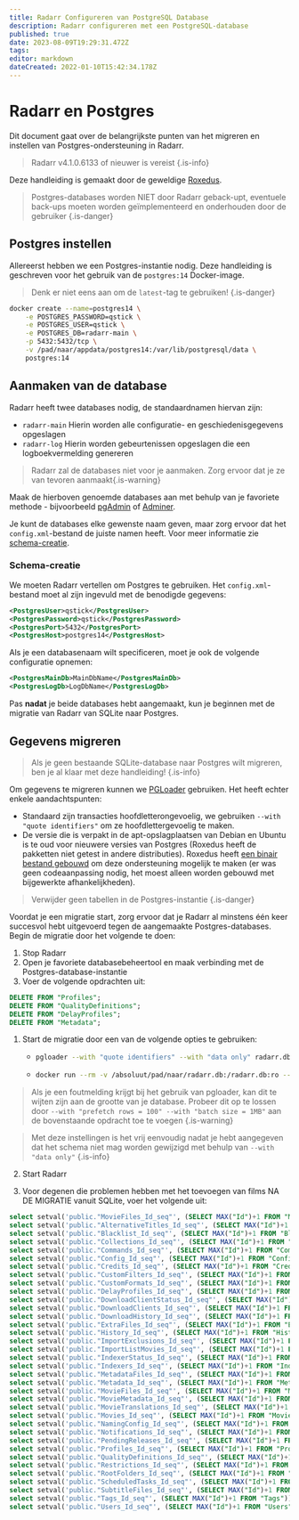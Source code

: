```yaml
---
title: Radarr Configureren van PostgreSQL Database
description: Radarr configureren met een PostgreSQL-database
published: true
date: 2023-08-09T19:29:31.472Z
tags: 
editor: markdown
dateCreated: 2022-01-10T15:42:34.178Z
---
```


# Radarr en Postgres

Dit document gaat over de belangrijkste punten van het migreren en instellen van Postgres-ondersteuning in Radarr.

> Radarr v4.1.0.6133 of nieuwer is vereist
{.is-info}

Deze handleiding is gemaakt door de geweldige [Roxedus](https://github.com/Roxedus).

> Postgres-databases worden NIET door Radarr geback-upt, eventuele back-ups moeten worden geïmplementeerd en onderhouden door de gebruiker
{.is-danger}

## Postgres instellen

Allereerst hebben we een Postgres-instantie nodig. Deze handleiding is geschreven voor het gebruik van de `postgres:14` Docker-image.

> Denk er niet eens aan om de `latest`-tag te gebruiken! {.is-danger}

```bash
docker create --name=postgres14 \
    -e POSTGRES_PASSWORD=qstick \
    -e POSTGRES_USER=qstick \
    -e POSTGRES_DB=radarr-main \
    -p 5432:5432/tcp \
    -v /pad/naar/appdata/postgres14:/var/lib/postgresql/data \
    postgres:14
```

## Aanmaken van de database

Radarr heeft twee databases nodig, de standaardnamen hiervan zijn:

- `radarr-main`   Hierin worden alle configuratie- en geschiedenisgegevens opgeslagen
- `radarr-log`    Hierin worden gebeurtenissen opgeslagen die een logboekvermelding genereren

> Radarr zal de databases niet voor je aanmaken. Zorg ervoor dat je ze van tevoren aanmaakt{.is-warning}

Maak de hierboven genoemde databases aan met behulp van je favoriete methode - bijvoorbeeld [pgAdmin](https://www.pgadmin.org/) of [Adminer](https://www.adminer.org/).

Je kunt de databases elke gewenste naam geven, maar zorg ervoor dat het `config.xml`-bestand de juiste namen heeft. Voor meer informatie zie [schema-creatie](/radarr/postgres-setup#schema-creatie).

### Schema-creatie

We moeten Radarr vertellen om Postgres te gebruiken. Het `config.xml`-bestand moet al zijn ingevuld met de benodigde gegevens:

```xml
<PostgresUser>qstick</PostgresUser>
<PostgresPassword>qstick</PostgresPassword>
<PostgresPort>5432</PostgresPort>
<PostgresHost>postgres14</PostgresHost>
```

Als je een databasenaam wilt specificeren, moet je ook de volgende configuratie opnemen:

```xml
<PostgresMainDb>MainDbName</PostgresMainDb>
<PostgresLogDb>LogDbName</PostgresLogDb>
```

Pas **nadat** je beide databases hebt aangemaakt, kun je beginnen met de migratie van Radarr van SQLite naar Postgres.

## Gegevens migreren

> Als je geen bestaande SQLite-database naar Postgres wilt migreren, ben je al klaar met deze handleiding! {.is-info}

Om gegevens te migreren kunnen we [PGLoader](https://github.com/dimitri/pgloader) gebruiken. Het heeft echter enkele aandachtspunten:

- Standaard zijn transacties hoofdletterongevoelig, we gebruiken `--with "quote identifiers"` om ze hoofdlettergevoelig te maken.
- De versie die is verpakt in de apt-opslagplaatsen van Debian en Ubuntu is te oud voor nieuwere versies van Postgres (Roxedus heeft de pakketten niet getest in andere distributies).
  Roxedus heeft [een binair bestand gebouwd](https://github.com/Roxedus/Pgloader-bin) om deze ondersteuning mogelijk te maken (er was geen codeaanpassing nodig, het moest alleen worden gebouwd met bijgewerkte afhankelijkheden).

> Verwijder geen tabellen in de Postgres-instantie {.is-danger}

Voordat je een migratie start, zorg ervoor dat je Radarr al minstens één keer succesvol hebt uitgevoerd tegen de aangemaakte Postgres-databases. Begin de migratie door het volgende te doen:

1. Stop Radarr
1. Open je favoriete databasebeheertool en maak verbinding met de Postgres-database-instantie
1. Voer de volgende opdrachten uit:

```SQL
DELETE FROM "Profiles";
DELETE FROM "QualityDefinitions";
DELETE FROM "DelayProfiles";
DELETE FROM "Metadata";
```

1. Start de migratie door een van de volgende opties te gebruiken:

    - ```bash
      pgloader --with "quote identifiers" --with "data only" radarr.db 'postgresql://qstick:qstick@localhost/radarr-main'
      ```

    - ```bash
      docker run --rm -v /absoluut/pad/naar/radarr.db:/radarr.db:ro --network=host ghcr.io/roxedus/pgloader --with "quote identifiers" --with "data only" /radarr.db "postgresql://qstick:qstick@localhost/radarr-main"
      ```

  > Als je een foutmelding krijgt bij het gebruik van pgloader, kan dit te wijten zijn aan de grootte van je database. Probeer dit op te lossen door `--with "prefetch rows = 100" --with "batch size = 1MB"` aan de bovenstaande opdracht toe te voegen
  {.is-warning}

  > Met deze instellingen is het vrij eenvoudig nadat je hebt aangegeven dat het schema niet mag worden gewijzigd met behulp van `--with "data only"`
  {.is-info}


2. Start Radarr

3. Voor degenen die problemen hebben met het toevoegen van films NA DE MIGRATIE vanuit SQLite, voer het volgende uit:
```SQL
select setval('public."MovieFiles_Id_seq"', (SELECT MAX("Id")+1 FROM "MovieFiles"));
select setval('public."AlternativeTitles_Id_seq"', (SELECT MAX("Id")+1 FROM "AlternativeTitles"));
select setval('public."Blacklist_Id_seq"', (SELECT MAX("Id")+1 FROM "Blocklist"));
select setval('public."Collections_Id_seq"', (SELECT MAX("Id")+1 FROM "Collections"));
select setval('public."Commands_Id_seq"', (SELECT MAX("Id")+1 FROM "Commands"));
select setval('public."Config_Id_seq"', (SELECT MAX("Id")+1 FROM "Config"));
select setval('public."Credits_Id_seq"', (SELECT MAX("Id")+1 FROM "Credits"));
select setval('public."CustomFilters_Id_seq"', (SELECT MAX("Id")+1 FROM "CustomFilters"));
select setval('public."CustomFormats_Id_seq"', (SELECT MAX("Id")+1 FROM "CustomFormats"));
select setval('public."DelayProfiles_Id_seq"', (SELECT MAX("Id")+1 FROM "DelayProfiles"));
select setval('public."DownloadClientStatus_Id_seq"', (SELECT MAX("Id")+1 FROM "DownloadClientStatus"));
select setval('public."DownloadClients_Id_seq"', (SELECT MAX("Id")+1 FROM "DownloadClients"));
select setval('public."DownloadHistory_Id_seq"', (SELECT MAX("Id")+1 FROM "DownloadHistory"));
select setval('public."ExtraFiles_Id_seq"', (SELECT MAX("Id")+1 FROM "ExtraFiles"));
select setval('public."History_Id_seq"', (SELECT MAX("Id")+1 FROM "History"));
select setval('public."ImportExclusions_Id_seq"', (SELECT MAX("Id")+1 FROM "ImportExclusions"));
select setval('public."ImportListMovies_Id_seq"', (SELECT MAX("Id")+1 FROM "ImportListMovies"));
select setval('public."IndexerStatus_Id_seq"', (SELECT MAX("Id")+1 FROM "IndexerStatus"));
select setval('public."Indexers_Id_seq"', (SELECT MAX("Id")+1 FROM "Indexers"));
select setval('public."MetadataFiles_Id_seq"', (SELECT MAX("Id")+1 FROM "MetadataFiles"));
select setval('public."Metadata_Id_seq"', (SELECT MAX("Id")+1 FROM "Metadata"));
select setval('public."MovieFiles_Id_seq"', (SELECT MAX("Id")+1 FROM "MovieFiles"));
select setval('public."MovieMetadata_Id_seq"', (SELECT MAX("Id")+1 FROM "MovieMetadata"));
select setval('public."MovieTranslations_Id_seq"', (SELECT MAX("Id")+1 FROM "MovieTranslations"));
select setval('public."Movies_Id_seq"', (SELECT MAX("Id")+1 FROM "Movies"));
select setval('public."NamingConfig_Id_seq"', (SELECT MAX("Id")+1 FROM "NamingConfig"));
select setval('public."Notifications_Id_seq"', (SELECT MAX("Id")+1 FROM "Notifications"));
select setval('public."PendingReleases_Id_seq"', (SELECT MAX("Id")+1 FROM "PendingReleases"));
select setval('public."Profiles_Id_seq"', (SELECT MAX("Id")+1 FROM "Profiles"));
select setval('public."QualityDefinitions_Id_seq"', (SELECT MAX("Id")+1 FROM "QualityDefinitions"));
select setval('public."Restrictions_Id_seq"', (SELECT MAX("Id")+1 FROM "Restrictions"));
select setval('public."RootFolders_Id_seq"', (SELECT MAX("Id")+1 FROM "RootFolders"));
select setval('public."ScheduledTasks_Id_seq"', (SELECT MAX("Id")+1 FROM "ScheduledTasks"));
select setval('public."SubtitleFiles_Id_seq"', (SELECT MAX("Id")+1 FROM "SubtitleFiles"));
select setval('public."Tags_Id_seq"', (SELECT MAX("Id")+1 FROM "Tags"));
select setval('public."Users_Id_seq"', (SELECT MAX("Id")+1 FROM "Users"));
```